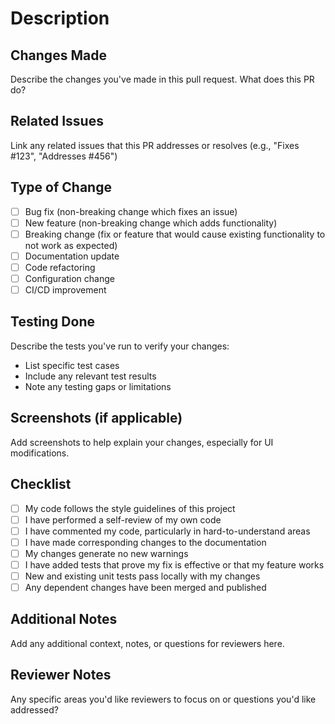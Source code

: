 # Description

## Changes Made
Describe the changes you've made in this pull request. What does this PR do?

## Related Issues
Link any related issues that this PR addresses or resolves (e.g., "Fixes #123", "Addresses #456")

## Type of Change
- [ ] Bug fix (non-breaking change which fixes an issue)
- [ ] New feature (non-breaking change which adds functionality)
- [ ] Breaking change (fix or feature that would cause existing functionality to not work as expected)
- [ ] Documentation update
- [ ] Code refactoring
- [ ] Configuration change
- [ ] CI/CD improvement

## Testing Done
Describe the tests you've run to verify your changes:
- List specific test cases
- Include any relevant test results
- Note any testing gaps or limitations

## Screenshots (if applicable)
Add screenshots to help explain your changes, especially for UI modifications.

## Checklist
- [ ] My code follows the style guidelines of this project
- [ ] I have performed a self-review of my own code
- [ ] I have commented my code, particularly in hard-to-understand areas
- [ ] I have made corresponding changes to the documentation
- [ ] My changes generate no new warnings
- [ ] I have added tests that prove my fix is effective or that my feature works
- [ ] New and existing unit tests pass locally with my changes
- [ ] Any dependent changes have been merged and published

## Additional Notes
Add any additional context, notes, or questions for reviewers here.

## Reviewer Notes
Any specific areas you'd like reviewers to focus on or questions you'd like addressed?